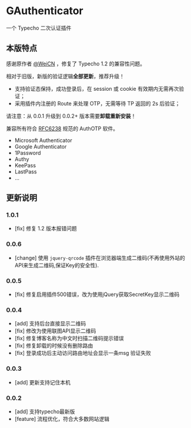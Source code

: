 # GAuthenticator

一个 Typecho 二次认证插件

## 本版特点

感谢原作者 [@WeiCN](https://github.com/naicfeng) ，修复了 Typecho 1.2 的兼容性问题。

相对于旧版，新版的验证逻辑**全部更新**，推荐升级！

- 支持验证态保持，成功登录后，在 session 或 cookie 有效期内无需再次验证；
- 采用插件内注册的 Route 来处理 OTP，无需等待 TP 返回的 2s 后验证；

请注意：从 0.0.1 升级到 0.0.2+ 版本需要**卸载重新安装**！

兼容所有符合 [RFC6238](https://tools.ietf.org/html/rfc6238 "rfc6238") 规范的 AuthOTP 软件。

- Microsoft Authenticator
- Google Authenticator
- 1Password
- Authy
- KeePass
- LastPass
- ...

## 更新说明

### 1.0.1
- [fix] 修复 1.2 版本报错问题

### 0.0.6
- [change] 使用 `jquery-qrcode` 插件在浏览器端生成二维码(不再使用外站的API来生成二维码,保证Key的安全性).

### 0.0.5
- [fix] 修复启用插件500错误，改为使用jQuery获取SecretKey显示二维码

### 0.0.4
- [add] 支持后台直接显示二维码
- [fix] 修改为使用联图API显示二维码
- [fix] 修复博客名称为中文时扫描二维码提示错误
- [fix] 修复卸载的时候没有删除路由
- [fix] 登录成功后主动访问路由地址会显示一条msg 验证失败

### 0.0.3
- [add] 更新支持记住本机

### 0.0.2
- [add] 支持typecho最新版
- [feature] 流程优化，符合大多数网站逻辑
